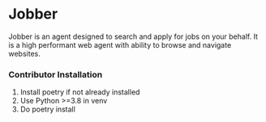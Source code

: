 # Jobber

Jobber is an agent designed to search and apply for jobs on your behalf. It is a high performant web agent with ability to browse and navigate websites.

### Contributor Installation
1. Install poetry if not already installed
2. Use Python >=3.8 in venv
3. Do poetry install 
